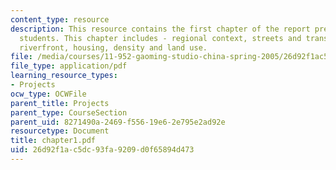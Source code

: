 ```yaml
---
content_type: resource
description: This resource contains the first chapter of the report prepared by the
  students. This chapter includes - regional context, streets and transportation,
  riverfront, housing, density and land use.
file: /media/courses/11-952-gaoming-studio-china-spring-2005/26d92f1ac5dc93fa9209d0f65894d473_chapter1.pdf
file_type: application/pdf
learning_resource_types:
- Projects
ocw_type: OCWFile
parent_title: Projects
parent_type: CourseSection
parent_uid: 8271490a-2469-f556-19e6-2e795e2ad92e
resourcetype: Document
title: chapter1.pdf
uid: 26d92f1a-c5dc-93fa-9209-d0f65894d473
---
```

